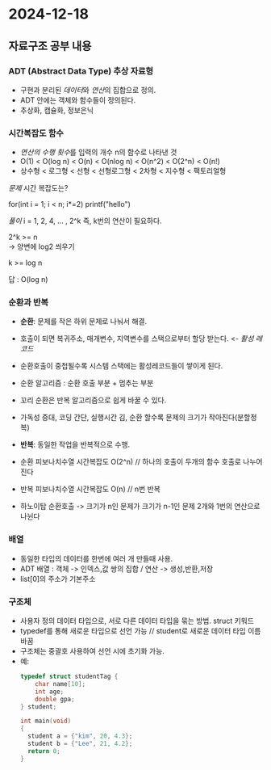  # 2024-12-18

## 자료구조 공부 내용

### ADT (Abstract Data Type) 추상 자료형
- 구현과 분리된 *데이터*와 *연산*의 집합으로 정의.
- ADT 안에는 객체와 함수들이 정의된다.
- 추상화, 캡슐화, 정보은닉

### 시간복잡도 함수
- *연산의 수행 횟수*를 입력의 개수 n의 함수로 나타낸 것
-  O(1) < O(log n) < O(n) < O(nlog n) < O(n^2) < O(2^n) < O(n!)
- 상수형 < 로그형  < 선형 < 선형로그형 <  2차형 < 지수형  < 팩토리얼형

*문제* 시간 복잡도는?

for(int i = 1; i < n; i*=2)
  printf("hello")

*풀이*
i = 1, 2, 4, ... , 2^k
즉, k번의 연산이 필요하다.

2^k >= n   
-> 양변에 log2 씌우기

k >= log n

답 : O(log n)


### 순환과 반복
- **순환**: 문제를 작은 하위 문제로 나눠서 해결.
- 호출이 되면 복귀주소, 매개변수, 지역변수를 스택으로부터 할당 받는다. <-  *활성 레코드*
- 순환호출이 중첩될수록 시스템 스택에는 활성레코드들이 쌓이게 된다.
- 순환 알고리즘 : 순환 호출 부분 + 멈추는 부분
- 꼬리 순환은 반복 알고리즘으로 쉽게 바꿀 수 있다.
- 가독성 증대, 코딩 간단, 실행시간 김, 순환 할수록 문제의 크기가 작아진다(분할정복)


- **반복**: 동일한 작업을 반복적으로 수행.

- 순환 피보나치수열 시간복잡도 O(2^n) // 하나의 호출이 두개의 함수 호출로 나누어 진다
- 반복 피보나치수열 시간복잡도 O(n) // n번 반복

- 하노이탑 순환호출 -> 크기가 n인 문제가 크기가 n-1인 문제 2개와 1번의 연산으로 나뉜다

### 배열
- 동일한 타입의 데이터를 한번에 여러 개 만들때 사용.
- ADT 배열 : 객체 -> 인덱스,값 쌍의 집합 / 연산 -> 생성,반환,저장
- list[0]의 주소가 기본주소


### 구조체
- 사용자 정의 데이터 타입으로, 서로 다른 데이터 타입을 묶는 방법. struct 키워드
- typedef를 통해 새로운 타입으로 선언 가능 // student로 새로운 데이터 타입 이름 바꿈
- 구조체는 중괄호 사용하여 선언 시에 초기화 가능.
- 예:
  ```c
  typedef struct studentTag {
      char name[10];
      int age;
      double gpa;
  } student;

  int main(void)
  {
    student a = {"kim", 20, 4.3};
    student b = {"Lee", 21, 4.2};
    return 0;
  }

